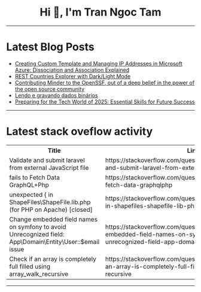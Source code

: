 <h1 align="center">Hi 👋, I'm Tran Ngoc Tam</h1>

---

# Latest Blog Posts 
<!-- BLOG-POST-LIST:START -->
- [Creating Custom Template and Managing IP Addresses in Microsoft Azure: Dissociation and Association Explained](https://dev.to/tjasper/creating-custom-template-and-managing-ip-addresses-in-microsoft-azure-dissociation-and-association-explained-1ceh)
- [REST Countries Explorer with Dark/Light Mode](https://dev.to/imrankhan17/rest-countries-explorer-with-darklight-mode-1a62)
- [Contributing Minder to the OpenSSF, out of a deep belief in the power of the open source community](https://dev.to/stacklok/contributing-minder-to-the-openssf-out-of-a-deep-belief-in-the-power-of-the-open-source-community-1k48)
- [Lendo e gravando dados binários](https://dev.to/devsjavagirls/lendo-e-gravando-dados-binarios-5518)
- [Preparing for the Tech World of 2025: Essential Skills for Future Success](https://dev.to/vikas76/preparing-for-the-tech-world-of-2025-essential-skills-for-future-success-1782)
<!-- BLOG-POST-LIST:END -->

---

# Latest stack oveflow activity
<table>
  <tr><th>Title</th><th>Link</th></tr>
  <!-- STACKOVERFLOW:START --><tr><td>Validate and submit laravel from external JavaScript file</td><td>https://stackoverflow.com/questions/79156793/validate-and-submit-laravel-from-external-javascript-file</td></tr><tr><td>fails to Fetch Data GraphQL+Php</td><td>https://stackoverflow.com/questions/79156677/fails-to-fetch-data-graphqlphp</td></tr><tr><td>unexpected { in ShapeFiles\ShapeFile.lib.php &lpar;for PHP on Apache&rpar; [closed]</td><td>https://stackoverflow.com/questions/79156509/unexpected-in-shapefiles-shapefile-lib-php-for-php-on-apache</td></tr><tr><td>Change embedded field names on symfony to avoid Unrecognized field: App\Domain\Entity\User::$email issue</td><td>https://stackoverflow.com/questions/79156490/change-embedded-field-names-on-symfony-to-avoid-unrecognized-field-app-domain-e</td></tr><tr><td>Check if an array is completely full filled using array_walk_recursive</td><td>https://stackoverflow.com/questions/79156422/check-if-an-array-is-completely-full-filled-using-array-walk-recursive</td></tr><!-- STACKOVERFLOW:END -->
</table>

---


